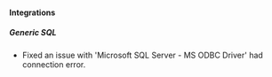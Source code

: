 
#### Integrations
##### Generic SQL
- Fixed an issue with 'Microsoft SQL Server  - MS ODBC Driver' had connection error.
